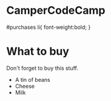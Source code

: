 # CamperCodeCamp
<!DOCTYPE html>
<html lang="en">
<head>
<meta charset="utf-8" />
<title>Shopping list</title>
</head>
<body>
#purchases li{
	font-weight:bold;
}

<h1>What to buy</h1>
<p title="a gentle reminder">Don't forget to buy this stuff.</p>
<ul id="purchases">
<li>A tin of beans</li>
<li class="sale">Cheese</li>
<li class="sale important">Milk</li>
</ul>
</body>
</html>
